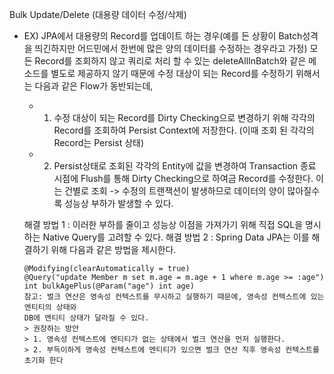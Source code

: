 Bulk Update/Delete (대용량 데이터 수정/삭제)
 - EX) JPA에서 대용량의 Record를 업데이트 하는 경우(예를 든 상황이 Batch성격을 띄긴하지만 어드민에서 한번에 많은 양의 데이터를 수정하는 경우라고 가정)
   모든 Record를 조회하지 않고 쿼리로 처리 할 수 있는 deleteAllInBatch와 같은 메소드를 별도로 제공하지 않기 때문에 
   수정 대상이 되는 Record를 수정하기 위해서는 다음과 같은 Flow가 동반되는데,
    - 1. 수정 대상이 되는 Record를 Dirty Checking으로 변경하기 위해 각각의 Record를 조회하여 Persist Context에 저장한다. (이때 조회 된 각각의 Record는 Persist 상태) 
    - 2. Persist상태로 조회된 각각의 Entity에 값을 변경하여 Transaction 종료 시점에 Flush를 통해 Dirty Checking으로 하여금 Record를 수정한다.
   이는 건별로 조회 -> 수정의 트랜잭션이 발생하므로 데이터의 양이 많아질수록 성능상 부하가 발생할 수 있다.
 
   해결 방법 1 : 이러한 부하를 줄이고 성능상 이점을 가져가기 위해 직접 SQL을 명시하는 Native Query를 고려할 수 있다.
   해결 방법 2 : Spring Data JPA는 이를 해결하기 위해 다음과 같은 방법을 제시한다.
   ```
   @Modifying(clearAutomatically = true)
   @Query("update Member m set m.age = m.age + 1 where m.age >= :age")
   int bulkAgePlus(@Param("age") int age)
   참고: 벌크 연산은 영속성 컨텍스트를 무시하고 실행하기 때문에, 영속성 컨텍스트에 있는 엔티티의 상태와
   DB에 엔티티 상태가 달라질 수 있다.
   > 권장하는 방안
   > 1. 영속성 컨텍스트에 엔티티가 없는 상태에서 벌크 연산을 먼저 실행한다.
   > 2. 부득이하게 영속성 컨텍스트에 엔티티가 있으면 벌크 연산 직후 영속성 컨텍스트를 초기화 한다
   ```
     